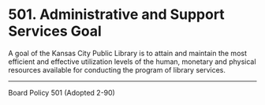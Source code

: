 # 501. Administrative and Support Services Goal

A goal of the Kansas City Public Library is to attain and maintain the most efficient and effective utilization levels of the human, monetary and physical resources available for conducting the program of library services.

---

Board Policy 501 (Adopted 2-90)
